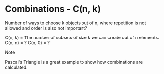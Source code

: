 # Combinations - C(n, k)
Number of ways to choose k objects out of n, where repetition is not allowed and order is also not important?

C(n, k) = The number of subsets of size k we can create out of n elements.
C(n, n) = ?
C(n, 0) = ?

> [!NOTE]
> Pascal's Triangle is a great example to show how combinations are calculated.
